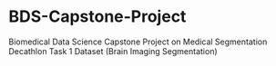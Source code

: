 # BDS-Capstone-Project
Biomedical Data Science Capstone Project on Medical Segmentation Decathlon Task 1 Dataset (Brain Imaging Segmentation)
